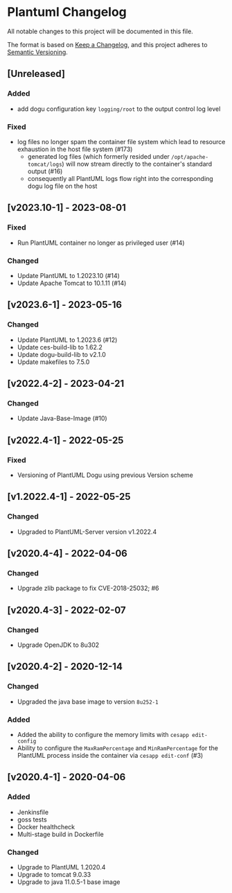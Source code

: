 # Plantuml Changelog
All notable changes to this project will be documented in this file.

The format is based on [Keep a Changelog](https://keepachangelog.com/en/1.0.0/),
and this project adheres to [Semantic Versioning](https://semver.org/spec/v2.0.0.html).

## [Unreleased]
### Added
- add dogu configuration key `logging/root` to the output control log level 

### Fixed
- log files no longer spam the container file system which lead to resource exhaustion in the host file system (#173)
  - generated log files (which formerly resided under `/opt/apache-tomcat/logs`) will now stream directly to the container's standard output (#16)
  - consequently all PlantUML logs flow right into the corresponding dogu log file on the host

## [v2023.10-1] - 2023-08-01
### Fixed
- Run PlantUML container no longer as privileged user (#14)

### Changed
- Update PlantUML to 1.2023.10 (#14)
- Update Apache Tomcat to 10.1.11 (#14)

## [v2023.6-1] - 2023-05-16
### Changed
- Update PlantUML to 1.2023.6 (#12)
- Update ces-build-lib to 1.62.2
- Update dogu-build-lib to v2.1.0
- Update makefiles to 7.5.0

## [v2022.4-2] - 2023-04-21
### Changed
- Update Java-Base-Image (#10)

## [v2022.4-1] - 2022-05-25
### Fixed
- Versioning of PlantUML Dogu using previous Version scheme

## [v1.2022.4-1] - 2022-05-25
### Changed
- Upgraded to PlantUML-Server version v1.2022.4

## [v2020.4-4] - 2022-04-06
### Changed
- Upgrade zlib package to fix CVE-2018-25032; #6

## [v2020.4-3] - 2022-02-07
### Changed
- Upgrade OpenJDK to 8u302

## [v2020.4-2] - 2020-12-14
### Changed
- Upgraded the java base image to version `8u252-1`

### Added
- Added the ability to configure the memory limits with `cesapp edit-config`
- Ability to configure the `MaxRamPercentage` and `MinRamPercentage` for the PlantUML process inside the container via `cesapp edit-conf` (#3)

## [v2020.4-1] - 2020-04-06
### Added
- Jenkinsfile
- goss tests
- Docker healthcheck
- Multi-stage build in Dockerfile

### Changed
- Upgrade to PlantUML 1.2020.4
- Upgrade to tomcat 9.0.33
- Upgrade to java 11.0.5-1 base image
